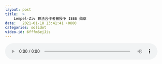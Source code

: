 ```yaml
---
layout: post
title:  >
    Lempel-Ziv 算法合作者被授予 IEEE 勋章
date:   2021-01-18 13:41:41 +0800
categories: solidot
video-id: 6fffm6ejJis
---
```


<audio src="/assets/207f3a304617cd9be29f34f22d0fc0ab.mp3" style="width: 100%;" controls></audio>

